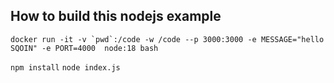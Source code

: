 ## How to build  this nodejs example 

``` docker run -it -v `pwd`:/code -w /code --p 3000:3000 -e MESSAGE="hello SQOIN" -e PORT=4000  node:18 bash ```
 
``` npm install ```
``` node index.js ```